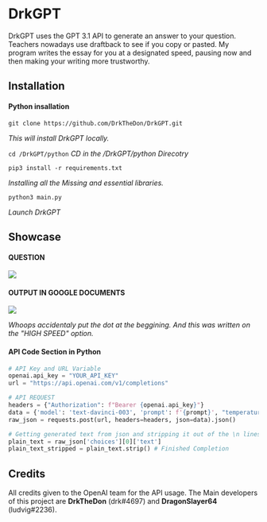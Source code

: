 # DrkGPT
DrkGPT uses the GPT 3.1 API to generate an answer to your question. Teachers nowadays use draftback to see if you copy or pasted. My program writes the essay for you at a designated speed, pausing now and then making your writing more trustworthy.
## Installation
#### Python insallation
```git clone https://github.com/DrkTheDon/DrkGPT.git```

*This will install DrkGPT locally.*

```cd /DrkGPT/python```
*CD in the /DrkGPT/python Direcotry*

```pip3 install -r requirements.txt```

*Installing all the Missing and essential libraries.*

```python3 main.py```

*Launch DrkGPT*

## Showcase
#### QUESTION
![](https://github.com/DrkTheDon/DrkGPT/blob/main/github/Screenshot%20from%202023-01-24%2023-24-48.png)
#### OUTPUT IN GOOGLE DOCUMENTS
![](https://github.com/DrkTheDon/DrkGPT/blob/main/github/ezgif-2-b9f85f2fc1.gif)

*Whoops accidentaly put the dot at the beggining. And this was written on the "HIGH SPEED" option.*

#### API Code Section in Python
```py
# API Key and URL Variable
openai.api_key = "YOUR_API_KEY"
url = "https://api.openai.com/v1/completions"

# API REQUEST
headers = {"Authorization": f"Bearer {openai.api_key}"}
data = {'model': 'text-davinci-003', 'prompt': f'{prompt}', "temperature": 0, "max_tokens": 2048}
raw_json = requests.post(url, headers=headers, json=data).json()

# Getting generated text from json and stripping it out of the \n lines.
plain_text = raw_json['choices'][0]['text']
plain_text_stripped = plain_text.strip() # Finished Completion
```

## Credits
All credits given to the OpenAI team for the API usage. 
The Main developers of this project are **DrkTheDon** (drk#4697) and **DragonSlayer64** (ludvig#2236).
